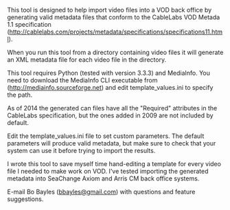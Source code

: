 This tool is designed to help import video files into a VOD back office by
generating valid metadata files that conform to the CableLabs VOD Metada 1.1
specification
(http://cablelabs.com/projects/metadata/specifications/specifications11.html).

When you run this tool from a directory containing video files it will generate
an XML metadata file for each video file in the directory.

This tool requires Python (tested with version 3.3.3) and MediaInfo. You need
to download the MediaInfo CLI executable from (http://mediainfo.sourceforge.net)
and edit template_values.ini to specify the path.

As of 2014 the generated can files have all the "Required" attributes in the
CableLabs specification, but the ones added in 2009 are not included by default.

Edit the template_values.ini file to set custom parameters. The default
parameters will produce valid metadata, but make sure to check that your system
can use it before trying to import the results.

I wrote this tool to save myself time hand-editing a template for every video
file I needed to make work on VOD. I've tested importing the generated metadata
into SeaChange Axiom and Arris CM back office systems.

E-mail Bo Bayles (bbayles@gmail.com) with questions and feature suggestions.
